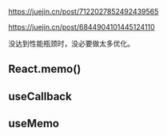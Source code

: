 https://juejin.cn/post/7122027852492439565

https://juejin.cn/post/6844904101445124110



没达到性能瓶颈时，没必要做太多优化。

## React.memo()



## useCallback



## useMemo


